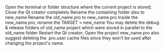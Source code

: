 Open the terminal or folder structure where the current project is stored; 
Close the Qt creator completely
Rename the containing folder also to new_name
Rename the old_name.pro to new_name.pro
Inside the new_name.pro, rename the TARGET = new_name
You may delete the debug & release folders of old_name project which were stored in parallel to the old_name folder
Restart the Qt creator; Open the project new_name.pro
also suggest deleting the .pro.user cache files since they won't be used after changing the project's name. 